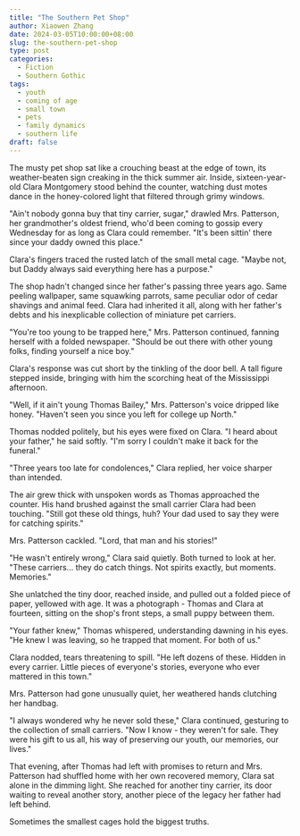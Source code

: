 ```yaml
---
title: "The Southern Pet Shop"
author: Xiaowen Zhang
date: 2024-03-05T10:00:00+08:00
slug: the-southern-pet-shop
type: post
categories:
  - Fiction
  - Southern Gothic
tags:
  - youth
  - coming of age
  - small town
  - pets
  - family dynamics
  - southern life
draft: false
---
```


The musty pet shop sat like a crouching beast at the edge of town, its weather-beaten sign creaking in the thick summer air. Inside, sixteen-year-old Clara Montgomery stood behind the counter, watching dust motes dance in the honey-colored light that filtered through grimy windows.

"Ain't nobody gonna buy that tiny carrier, sugar," drawled Mrs. Patterson, her grandmother's oldest friend, who'd been coming to gossip every Wednesday for as long as Clara could remember. "It's been sittin' there since your daddy owned this place."

Clara's fingers traced the rusted latch of the small metal cage. "Maybe not, but Daddy always said everything here has a purpose."

The shop hadn't changed since her father's passing three years ago. Same peeling wallpaper, same squawking parrots, same peculiar odor of cedar shavings and animal feed. Clara had inherited it all, along with her father's debts and his inexplicable collection of miniature pet carriers.

"You're too young to be trapped here," Mrs. Patterson continued, fanning herself with a folded newspaper. "Should be out there with other young folks, finding yourself a nice boy."

Clara's response was cut short by the tinkling of the door bell. A tall figure stepped inside, bringing with him the scorching heat of the Mississippi afternoon. 

"Well, if it ain't young Thomas Bailey," Mrs. Patterson's voice dripped like honey. "Haven't seen you since you left for college up North."

Thomas nodded politely, but his eyes were fixed on Clara. "I heard about your father," he said softly. "I'm sorry I couldn't make it back for the funeral."

"Three years too late for condolences," Clara replied, her voice sharper than intended.

The air grew thick with unspoken words as Thomas approached the counter. His hand brushed against the small carrier Clara had been touching. "Still got these old things, huh? Your dad used to say they were for catching spirits."

Mrs. Patterson cackled. "Lord, that man and his stories!"

"He wasn't entirely wrong," Clara said quietly. Both turned to look at her. "These carriers... they do catch things. Not spirits exactly, but moments. Memories."

She unlatched the tiny door, reached inside, and pulled out a folded piece of paper, yellowed with age. It was a photograph - Thomas and Clara at fourteen, sitting on the shop's front steps, a small puppy between them.

"Your father knew," Thomas whispered, understanding dawning in his eyes. "He knew I was leaving, so he trapped that moment. For both of us."

Clara nodded, tears threatening to spill. "He left dozens of these. Hidden in every carrier. Little pieces of everyone's stories, everyone who ever mattered in this town."

Mrs. Patterson had gone unusually quiet, her weathered hands clutching her handbag.

"I always wondered why he never sold these," Clara continued, gesturing to the collection of small carriers. "Now I know - they weren't for sale. They were his gift to us all, his way of preserving our youth, our memories, our lives."

That evening, after Thomas had left with promises to return and Mrs. Patterson had shuffled home with her own recovered memory, Clara sat alone in the dimming light. She reached for another tiny carrier, its door waiting to reveal another story, another piece of the legacy her father had left behind.

Sometimes the smallest cages hold the biggest truths.